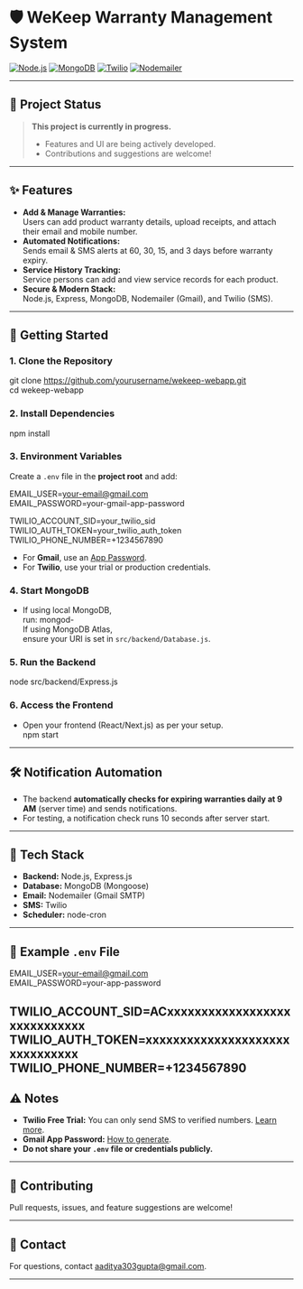 # 🛡️ WeKeep Warranty Management System

[![Node.js](https://img.shields.io/badge/Node.js-18.x-green?logo=node.js)](https://nodejs.org/)
[![MongoDB](https://img.shields.io/badge/MongoDB-Database-green?logo=mongodb)](https://www.mongodb.com/)
[![Twilio](https://img.shields.io/badge/SMS-Twilio-red?logo=twilio)](https://www.twilio.com/)
[![Nodemailer](https://img.shields.io/badge/Email-Nodemailer-yellow?logo=gmail)](https://nodemailer.com/)

---

## 🚧 Project Status

> **This project is currently in progress.**
> - Features and UI are being actively developed.
> - Contributions and suggestions are welcome!

---

## ✨ Features

- **Add & Manage Warranties:**  
  Users can add product warranty details, upload receipts, and attach their email and mobile number.
- **Automated Notifications:**  
  Sends email & SMS alerts at 60, 30, 15, and 3 days before warranty expiry.
- **Service History Tracking:**  
  Service persons can add and view service records for each product.
- **Secure & Modern Stack:**  
  Node.js, Express, MongoDB, Nodemailer (Gmail), and Twilio (SMS).

---

## 🚀 Getting Started

### 1. **Clone the Repository**

git clone https://github.com/yourusername/wekeep-webapp.git<br>
cd wekeep-webapp

### 2. **Install Dependencies**<br>

npm install

### 3. **Environment Variables**

Create a `.env` file in the **project root** and add:

EMAIL_USER=your-email@gmail.com<br>
EMAIL_PASSWORD=your-gmail-app-password<br>

TWILIO_ACCOUNT_SID=your_twilio_sid<br>
TWILIO_AUTH_TOKEN=your_twilio_auth_token<br>
TWILIO_PHONE_NUMBER=+1234567890<br>

- For **Gmail**, use an [App Password](https://support.google.com/accounts/answer/185833?hl=en).
- For **Twilio**, use your trial or production credentials.

### 4. **Start MongoDB**

- If using local MongoDB,<br> run:
mongod-<br> If using MongoDB Atlas,<br> ensure your URI is set in `src/backend/Database.js`.

### 5. **Run the Backend**

node src/backend/Express.js
### 6. **Access the Frontend**

- Open your frontend (React/Next.js) as per your setup. <br>
npm start
---

## 🛠️ Notification Automation

- The backend **automatically checks for expiring warranties daily at 9 AM** (server time) and sends notifications.
- For testing, a notification check runs 10 seconds after server start.

---

## 📲 Tech Stack

- **Backend:** Node.js, Express.js
- **Database:** MongoDB (Mongoose)
- **Email:** Nodemailer (Gmail SMTP)
- **SMS:** Twilio
- **Scheduler:** node-cron

---

## 📝 Example `.env` File

EMAIL_USER=your-email@gmail.com<br>
EMAIL_PASSWORD=your-app-password

TWILIO_ACCOUNT_SID=ACxxxxxxxxxxxxxxxxxxxxxxxxxxxxx
TWILIO_AUTH_TOKEN=xxxxxxxxxxxxxxxxxxxxxxxxxxxxxxx
TWILIO_PHONE_NUMBER=+1234567890
---

## ⚠️ Notes

- **Twilio Free Trial:** You can only send SMS to verified numbers. [Learn more](https://www.twilio.com/console/phone-numbers/verified).
- **Gmail App Password:** [How to generate](https://support.google.com/accounts/answer/185833?hl=en).
- **Do not share your `.env` file or credentials publicly.**

---

## 🤝 Contributing

Pull requests, issues, and feature suggestions are welcome!

---

## 📧 Contact

For questions, contact [aaditya303gupta@gmail.com](mailto:aaditya303gupta@gmail.com).

---

